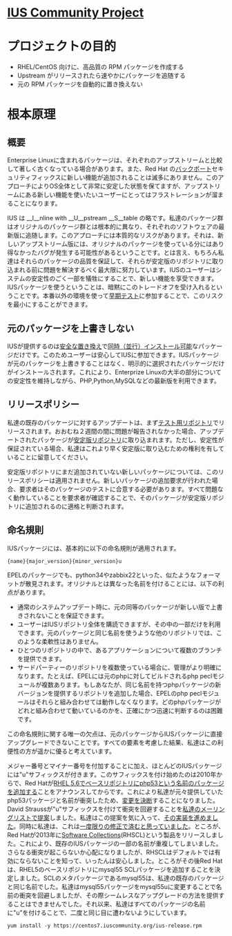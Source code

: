 # [IUS Community Project](https://ius.io/)

# プロジェクトの目的

- RHEL/CentOS 向けに、高品質の RPM パッケージを作成する
- Upstream がリリースされたら速やかにパッケージを追随する
- 元の RPM パッケージを自動的に置き換えない

# 根本原理

## 概要

Enterprise Linuxに含まれるパッケージは、それぞれのアップストリームと比較して著しく古くなっている場合があります。また、Red Hat の[バックポート](https://access.redhat.com/security/updates/backporting)セキュリティフィックスに新しい機能が追加されることは滅多にありません。このアプローチによりOS全体として非常に安定した状態を保てますが、アップストリームにある新しい機能を使いたいユーザーにとってはフラストレーションが溜まることになります。

IUS は __I__nline with __U__pstream __S__table の略です。私達のパッケージ群はオリジナルのパッケージ群とは根本的に異なり、それぞれのソフトウェアの最新版に追随します。このアプローチには本質的なリスクがあります。それは、新しいアップストリーム版には、オリジナルのパッケージを使っている分にはあり得なかったバグが発生する可能性があるということです。とは言え、もちろん私達はそれらのパッケージの品質を保証して、それらが安定版のリポジトリに取り込まれる前に問題を解決するべく最大限に努力しています。IUSのユーザーはシステムの安定性のごく一部を犠牲にすることで、新しい機能を享受できます。IUSパッケージを使うということは、暗黙にこのトレードオフを受け入れるということです。本番以外の環境を使って[早期テスト](https://ius.io/Contributing/#early-testing)に参加することで、このリスクを最小にすることができます。

## 元のパッケージを上書きしない

IUSが提供するのは[安全な置き換え](https://ius.io/SafeRepo/#safe-replacement-package)で[同時（並行）インストール可能](https://ius.io/SafeRepo/#parallel-installable-package)なパッケージだけです。このためユーザーは安心してIUSに参加できます。IUSパッケージが元のパッケージを上書きすることはなく、明示的に選択されたパッケージだけがインストールされます。これにより、Enterprize Linuxの大半の部分についての安定性を維持しながら、PHP,Python,MySQLなどの最新版を利用できます。

## リリースポリシー

私達の既存のパッケージに対するアップデートは、まず[テスト用リポジトリ](https://dl.iuscommunity.org/pub/ius/testing/)でリリースされます。おおむね２週間の間に問題が報告されなかった場合、アップデートされたパッケージが[安定版リポジトリ](https://dl.iuscommunity.org/pub/ius/stable/)に取り込まれます。ただし、安定性が保証されている場合、私達はこれより早く安定版に取り込むための権利を有していることに留意してください。

安定版リポジトリにまだ追加されていない新しいパッケージについては、このリリースポリシーは適用されません。新しいパッケージの追加要求が行われた場合、要求者はそのパッケージのテストに合意する必要があります。すべて問題なく動作していることを要求者が確認することで、そのパッケージが安定版リポジトリに追加されるのに適格と判断されます。

## 命名規則

IUSパッケージには、基本的に以下の命名規則が適用されます。

```
{name}{major_version}{minor_version}u
```

EPELのパッケージでも、python34やzabbix22といった、似たようなフォーマットが散見されます。オリジナルとは異なった名前を付けることには、以下の利点があります。

- 通常のシステムアップデート時に、元の同等のパッケージが新しい版で上書きされないことを保証できます。
- ユーザーはIUSリポジトリ全体を購読できますが、その中の一部だけを利用できます。元のパッケージと同じ名前を使うような他のリポジトリでは、このような柔軟性はありません。
- ひとつのリポジトリの中で、あるアプリケーションについて複数のブランチを提供できます。
- サードパーティーのリポジトリを複数使っている場合に、管理がより明確になります。たとえば、EPELには元のphpに対してビルドされるphp peclモジュールが複数あります。もしあなたが、同じ名前を持つphpパッケージの新バージョンを提供するリポジトリを追加した場合、EPELのphp peclモジュールはそれらと組み合わせては動作しなくなります。どのphpパッケージがどれと組み合わせて動いているのかを、正確にかつ迅速に判断するのは困難です。

この命名規則に関する唯一の欠点は、元のパッケージからIUSパッケージに直接アップグレードできないことです。すべての要素を考慮した結果、私達はこの利便性の方が遥かに優ると考えています。

メジャー番号とマイナー番号を付加することに加え、ほとんどのIUSパッケージには"u"サフィックスが付きます。このサフィックスを付け始めたのは2010年からで、Red Hatが[RHEL 5.6でベースリポジトリにphp53という名前のパッケージを追加する](https://access.redhat.com/documentation/en-US/Red_Hat_Enterprise_Linux/5/html/5.6_Release_Notes/ar01s04.html)ことをアナウンスしてからです。これにより私達が元々提供していたphp53パッケージと名前が衝突したため、[変更を決断](https://lists.launchpad.net/ius-community/msg00145.html)することになりました。David Straussが"u"サフィックスを付けて衝突を回避することを[私達のメーリングリストで提案](https://lists.launchpad.net/ius-community/msg00151.html)しました。私達はこの提案を気に入って、[その実装を進めました](https://bugs.launchpad.net/ius/+bug/691755)。同時に私達は、これは[一度限りの修正で済むと思っていました](https://lists.launchpad.net/ius-community/msg00152.html)。ところが、Red Hatが2013年に[Software Collections](https://developerblog.redhat.com/2013/09/12/rhscl1-ga/)(RHSCL)という製品をリリースしました。これにより、既存のIUSパッケージの一部の名前が重複してしまいました。さらなる衝突が起こらないか心配になりましたが、RHSCLはデフォルトでは有効にならないことを知って、いったんは安心しました。ところがその後Red Hatは、RHEL5のベースリポジトリにmysql55 SCLパッケージを追加することを決定しました。SCLのメタパッケージであるmysql55は、私達の既存のパッケージと同じ名前でした。私達はmysql55パッケージをmysql55uに変更することで名前の衝突を回避しましたが、その際シームレスなアップグレードの方法を提供することはできませんでした。それ以来、私達はすべてのパッケージの名前に"u"を付けることで、二度と同じ目に遭わないようにしています。



```
yum install -y https://centos7.iuscommunity.org/ius-release.rpm
```

